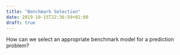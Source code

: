 ```yaml
---
title: "Benchmark Selection"
date: 2019-10-15T22:36:59+02:00
draft: true
---
```


How can we select an appropriate benchmark model for a prediction problem?
